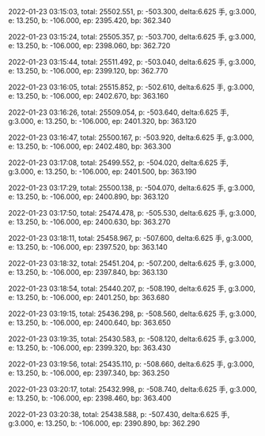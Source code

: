 2022-01-23 03:15:03, total: 25502.551, p: -503.300, delta:6.625 手, g:3.000, e: 13.250, b: -106.000, ep: 2395.420, bp: 362.340

2022-01-23 03:15:24, total: 25505.357, p: -503.700, delta:6.625 手, g:3.000, e: 13.250, b: -106.000, ep: 2398.060, bp: 362.720

2022-01-23 03:15:44, total: 25511.492, p: -503.040, delta:6.625 手, g:3.000, e: 13.250, b: -106.000, ep: 2399.120, bp: 362.770

2022-01-23 03:16:05, total: 25515.852, p: -502.610, delta:6.625 手, g:3.000, e: 13.250, b: -106.000, ep: 2402.670, bp: 363.160

2022-01-23 03:16:26, total: 25509.054, p: -503.640, delta:6.625 手, g:3.000, e: 13.250, b: -106.000, ep: 2401.320, bp: 363.120

2022-01-23 03:16:47, total: 25500.167, p: -503.920, delta:6.625 手, g:3.000, e: 13.250, b: -106.000, ep: 2402.480, bp: 363.300

2022-01-23 03:17:08, total: 25499.552, p: -504.020, delta:6.625 手, g:3.000, e: 13.250, b: -106.000, ep: 2401.500, bp: 363.190

2022-01-23 03:17:29, total: 25500.138, p: -504.070, delta:6.625 手, g:3.000, e: 13.250, b: -106.000, ep: 2400.890, bp: 363.120

2022-01-23 03:17:50, total: 25474.478, p: -505.530, delta:6.625 手, g:3.000, e: 13.250, b: -106.000, ep: 2400.630, bp: 363.270

2022-01-23 03:18:11, total: 25458.967, p: -507.600, delta:6.625 手, g:3.000, e: 13.250, b: -106.000, ep: 2397.520, bp: 363.140

2022-01-23 03:18:32, total: 25451.204, p: -507.200, delta:6.625 手, g:3.000, e: 13.250, b: -106.000, ep: 2397.840, bp: 363.130

2022-01-23 03:18:54, total: 25440.207, p: -508.190, delta:6.625 手, g:3.000, e: 13.250, b: -106.000, ep: 2401.250, bp: 363.680

2022-01-23 03:19:15, total: 25436.298, p: -508.560, delta:6.625 手, g:3.000, e: 13.250, b: -106.000, ep: 2400.640, bp: 363.650

2022-01-23 03:19:35, total: 25430.583, p: -508.120, delta:6.625 手, g:3.000, e: 13.250, b: -106.000, ep: 2399.320, bp: 363.430

2022-01-23 03:19:56, total: 25435.110, p: -508.660, delta:6.625 手, g:3.000, e: 13.250, b: -106.000, ep: 2397.340, bp: 363.250

2022-01-23 03:20:17, total: 25432.998, p: -508.740, delta:6.625 手, g:3.000, e: 13.250, b: -106.000, ep: 2398.460, bp: 363.400

2022-01-23 03:20:38, total: 25438.588, p: -507.430, delta:6.625 手, g:3.000, e: 13.250, b: -106.000, ep: 2390.890, bp: 362.290